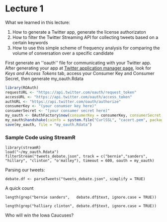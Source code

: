 # Lecture 1

What we learned in this lecture:

1. How to generate a Twitter app, generate the license authorizaton 
2. How to filter the Twitter Streaming API for collecting tweets based on a certain keywords
3. How to use this simple scheme of frequency analysis for comparing the volume of conversation over a specific candidate


First generate an ''oauth'' file for communicating with your Twitter app. After generating your app at [Twitter application manager page](https://apps.twitter.com/), look for _Keys and Access Tokens_ tab, access your Consumer Key and Consumer Secret, then generate my_oauth.Rdata 

```R
library(ROAuth)
requestURL <- "https://api.twitter.com/oauth/request_token"
accessURL <- "https://api.twitter.com/oauth/access_token"
authURL <- "https://api.twitter.com/oauth/authorize"
consumerKey <- "(your conumser key here)"
consumerSecret <- "(your consumer secret here)"
my_oauth <- OAuthFactory$new(consumerKey = consumerKey, consumerSecret = consumerSecret, requestURL = requestURL, accessURL = accessURL, authURL = authURL)
my_oauth$handshake(cainfo = system.file("CurlSSL", "cacert.pem", package = "RCurl"))
save(my_oauth, file = "my_oauth.Rdata")
```



### Sample Code using StreamR
 
```{r}
library(streamR)
load("~/my_oauth.Rdata")
filterStream("tweets_debate.json", track = c("bernie","sanders", "hillary", "clinton", "o'malley"), timeout = 600, oauth = my_oauth)
```

Parsing our tweets:

```{r}
debate.df <- parseTweets("tweets_debate.json", simplify = TRUE)
```

A quick count

```{r}
length(grep("bernie sanders",   debate.df$text, ignore.case = TRUE))

length(grep("halliary clinton", debate.df$text, ignore.case = TRUE))
```

Who will win the Iowa Caucuses? 

